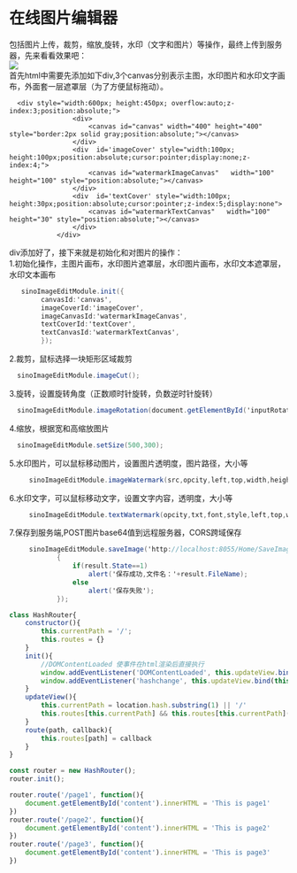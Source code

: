 # 在线图片编辑器
包括图片上传，裁剪，缩放,旋转，水印（文字和图片）等操作，最终上传到服务器，先来看看效果吧：<br>
![](https://github.com/Zhujinyong/ImageEdit/raw/master/images/overView.jpg)  
首先html中需要先添加如下div,3个canvas分别表示主图，水印图片和水印文字画布，外面套一层遮罩层（为了方便鼠标拖动）。<br>
~~~JavaSctipt
  <div style="width:600px; height:450px; overflow:auto;z-index:3;position:absolute;">
                <div>
                    <canvas id="canvas" width="400" height="400" style="border:2px solid gray;position:absolute;"></canvas>
                </div>
                <div  id='imageCover' style="width:100px; height:100px;position:absolute;cursor:pointer;display:none;z-index:4;">
                    <canvas id="watermarkImageCanvas"   width="100" height="100" style="position:absolute;"></canvas>
                </div>
                <div  id='textCover' style="width:100px; height:30px;position:absolute;cursor:pointer;z-index:5;display:none">
                    <canvas id="watermarkTextCanvas"   width="100" height="30" style="position:absolute;"></canvas>
                </div>
            </div>
~~~
div添加好了，接下来就是初始化和对图片的操作：<br>
 1.初始化操作，主图片画布，水印图片遮罩层，水印图片画布，水印文本遮罩层，水印文本画布<br>
~~~C#
   sinoImageEditModule.init({
        canvasId:'canvas',
        imageCoverId:'imageCover',
        imageCanvasId:'watermarkImageCanvas',
        textCoverId:'textCover',
        textCanvasId:'watermarkTextCanvas',
        });
~~~

2.裁剪，鼠标选择一块矩形区域裁剪<br>
~~~C#
  sinoImageEditModule.imageCut();
~~~

3.旋转，设置旋转角度（正数顺时针旋转，负数逆时针旋转）<br>
~~~C#
  sinoImageEditModule.imageRotation(document.getElementById('inputRotation').value);
~~~

4.缩放，根据宽和高缩放图片<br>
~~~C#
  sinoImageEditModule.setSize(500,300);
~~~

5.水印图片，可以鼠标移动图片，设置图片透明度，图片路径，大小等<br>
~~~C#
     sinoImageEditModule.imageWatermark(src,opcity,left,top,width,height,callback);
~~~

6.水印文字，可以鼠标移动文字，设置文字内容，透明度，大小等<br>
~~~C#
     sinoImageEditModule.textWatermark(opcity,txt,font,style,left,top,width,height,textLeft,TextTop,callback);
~~~

7.保存到服务端,POST图片base64值到远程服务器，CORS跨域保存
~~~C#
     sinoImageEditModule.saveImage('http://localhost:8055/Home/SaveImage',function(result)
            {
                if(result.State==1)
                    alert('保存成功,文件名：'+result.FileName);
                else
                    alert('保存失败');
            });
~~~


```js
class HashRouter{
    constructor(){
        this.currentPath = '/';
        this.routes = {}
    }
    init(){
        //DOMContentLoaded 使事件在html渲染后直接执行
        window.addEventListener('DOMContentLoaded', this.updateView.bind(this))
        window.addEventListener('hashchange', this.updateView.bind(this))
    }
    updateView(){
        this.currentPath = location.hash.substring(1) || '/'
        this.routes[this.currentPath] && this.routes[this.currentPath]()
    }
    route(path, callback){
        this.routes[path] = callback
    }
}

const router = new HashRouter();
router.init();

router.route('/page1', function(){
    document.getElementById('content').innerHTML = 'This is page1'
})
router.route('/page2', function(){
    document.getElementById('content').innerHTML = 'This is page2'
})
router.route('/page3', function(){
    document.getElementById('content').innerHTML = 'This is page3'
})
```